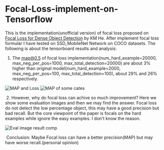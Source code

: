 # Focal-Loss-implement-on-Tensorflow
  This is the implementation(unofficial version) of focal loss proposed on <a href ="https://arxiv.org/abs/1708.02002">Focal Loss for Dense Object Detection</a> by KM He.
  After implement focal loss formular I have tested on SSD_MobileNet Network on COCO datasets. The following is about the tensorboard results and analysis:
  1. The map@0.5 of focal loss implementation(num_hard_example=20000, max_neg_per_pos=1000, max_total_detection=20000) are about 3% higher than original model(num_hard_example=2000, max_neg_per_pos=100, max_total_detection=100), about 29% and 26% respectively.
  
  ![MAP and Loss](https://github.com/ailias/Focal-Loss-implement-on-Tensorflow/blob/master/map_res.png)
  ![MAP of some cates](https://github.com/ailias/Focal-Loss-implement-on-Tensorflow/blob/master/map_some.png)
  
  2. However, why do focal loss can achive so much improvement?  Here we show some evaluation images and then we may find the answer. Focal loss do not detect the low percentage object, this may have a good precision but bad recall. But the core viewpoint of the paper is focals on the hard examples while ignore the easy examples. I don't know the reason.
  
  ![Eval image result comp](https://github.com/ailias/Focal-Loss-implement-on-Tensorflow/blob/master/img_res.png)

  Conclusion: Maybe Focal loss can have a better precision(MAP) but may have worse recall.(personal opinion)
